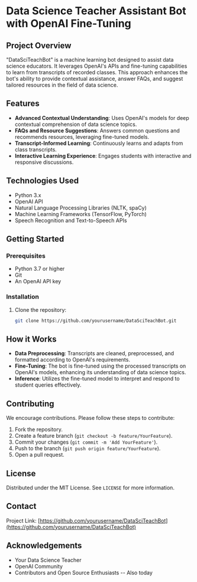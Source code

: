 # Data Science Teacher Assistant Bot with OpenAI Fine-Tuning

## Project Overview
"DataSciTeachBot" is a machine learning bot designed to assist data science educators. It leverages OpenAI's APIs and fine-tuning capabilities to learn from transcripts of recorded classes. This approach enhances the bot's ability to provide contextual assistance, answer FAQs, and suggest tailored resources in the field of data science.

## Features
- **Advanced Contextual Understanding**: Uses OpenAI's models for deep contextual comprehension of data science topics.
- **FAQs and Resource Suggestions**: Answers common questions and recommends resources, leveraging fine-tuned models.
- **Transcript-Informed Learning**: Continuously learns and adapts from class transcripts.
- **Interactive Learning Experience**: Engages students with interactive and responsive discussions.

## Technologies Used
- Python 3.x
- OpenAI API
- Natural Language Processing Libraries (NLTK, spaCy)
- Machine Learning Frameworks (TensorFlow, PyTorch)
- Speech Recognition and Text-to-Speech APIs

## Getting Started

### Prerequisites
- Python 3.7 or higher
- Git
- An OpenAI API key

### Installation
1. Clone the repository:
   ```sh
   git clone https://github.com/yourusername/DataSciTeachBot.git

## How it Works

- **Data Preprocessing**: Transcripts are cleaned, preprocessed, and formatted according to OpenAI's requirements.
- **Fine-Tuning**: The bot is fine-tuned using the processed transcripts on OpenAI's models, enhancing its understanding of data science topics.
- **Inference**: Utilizes the fine-tuned model to interpret and respond to student queries effectively.

## Contributing

We encourage contributions. Please follow these steps to contribute:

1. Fork the repository.
2. Create a feature branch (`git checkout -b feature/YourFeature`).
3. Commit your changes (`git commit -m 'Add YourFeature'`).
4. Push to the branch (`git push origin feature/YourFeature`).
5. Open a pull request.

## License

Distributed under the MIT License. See `LICENSE` for more information.

## Contact

Project Link: [https://github.com/yourusername/DataSciTeachBot](https://github.com/yourusername/DataSciTeachBot)

## Acknowledgements

- Your Data Science Teacher
- OpenAI Community
- Contributors and Open Source Enthusiasts
-- Also today
